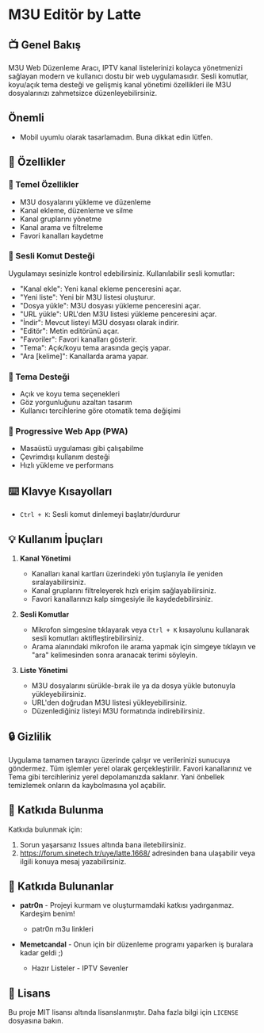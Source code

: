 # M3U Editör by Latte

## 📺 Genel Bakış

M3U Web Düzenleme Aracı, IPTV kanal listelerinizi kolayca yönetmenizi sağlayan modern ve kullanıcı dostu bir web uygulamasıdır. Sesli komutlar, koyu/açık tema desteği ve gelişmiş kanal yönetimi özellikleri ile M3U dosyalarınızı zahmetsizce düzenleyebilirsiniz.

## Önemli
- Mobil uyumlu olarak tasarlamadım. Buna dikkat edin lütfen.

## 🌟 Özellikler

### 📝 Temel Özellikler
- M3U dosyalarını yükleme ve düzenleme
- Kanal ekleme, düzenleme ve silme
- Kanal gruplarını yönetme
- Kanal arama ve filtreleme
- Favori kanalları kaydetme

### 🎤 Sesli Komut Desteği
Uygulamayı sesinizle kontrol edebilirsiniz. Kullanılabilir sesli komutlar:
- "Kanal ekle": Yeni kanal ekleme penceresini açar.
- "Yeni liste": Yeni bir M3U listesi oluşturur.
- "Dosya yükle": M3U dosyası yükleme penceresini açar.
- "URL yükle": URL'den M3U listesi yükleme penceresini açar.
- "İndir": Mevcut listeyi M3U dosyası olarak indirir.
- "Editör": Metin editörünü açar.
- "Favoriler": Favori kanalları gösterir.
- "Tema": Açık/koyu tema arasında geçiş yapar.
- "Ara [kelime]": Kanallarda arama yapar.

### 🎨 Tema Desteği
- Açık ve koyu tema seçenekleri
- Göz yorgunluğunu azaltan tasarım
- Kullanıcı tercihlerine göre otomatik tema değişimi

### 📱 Progressive Web App (PWA)
- Masaüstü uygulaması gibi çalışabilme
- Çevrimdışı kullanım desteği
- Hızlı yükleme ve performans

## ⌨️ Klavye Kısayolları
- `Ctrl + K`: Sesli komut dinlemeyi başlatır/durdurur

## 💡 Kullanım İpuçları

1. **Kanal Yönetimi**
   - Kanalları kanal kartları üzerindeki yön tuşlarıyla ile yeniden sıralayabilirsiniz.
   - Kanal gruplarını filtreleyerek hızlı erişim sağlayabilirsiniz.
   - Favori kanallarınızı kalp simgesiyle ile kaydedebilirsiniz.

2. **Sesli Komutlar**
   - Mikrofon simgesine tıklayarak veya `Ctrl + K` kısayolunu kullanarak sesli komutları aktifleştirebilirsiniz.
   - Arama alanındaki mikrofon ile arama yapmak için simgeye tıklayın ve "ara" kelimesinden sonra aranacak terimi söyleyin.

3. **Liste Yönetimi**
   - M3U dosyalarını sürükle-bırak ile ya da dosya yükle butonuyla yükleyebilirsiniz.
   - URL'den doğrudan M3U listesi yükleyebilirsiniz.
   - Düzenlediğiniz listeyi M3U formatında indirebilirsiniz.

## 🔒 Gizlilik

Uygulama tamamen tarayıcı üzerinde çalışır ve verilerinizi sunucuya göndermez. Tüm işlemler yerel olarak gerçekleştirilir.
Favori kanallarınız ve Tema gibi tercihleriniz yerel depolamanızda saklanır. Yani önbellek temizlemek onların da kaybolmasına yol açabilir.

## 🤝 Katkıda Bulunma

Katkıda bulunmak için:
1. Sorun yaşarsanız Issues altında bana iletebilirsiniz.
2. https://forum.sinetech.tr/uye/latte.1668/ adresinden bana ulaşabilir veya ilgili konuya mesaj yazabilirsiniz.

## 👥 Katkıda Bulunanlar

- **patr0n** - Projeyi kurmam ve oluşturmamdaki katkısı yadırganmaz. Kardeşim benim!
  - patr0n m3u linkleri
  
- **Memetcandal** - Onun için bir düzenleme programı yaparken iş buralara kadar geldi ;)
  - Hazır Listeler - IPTV Sevenler

## 📄 Lisans

Bu proje MIT lisansı altında lisanslanmıştır. Daha fazla bilgi için `LICENSE` dosyasına bakın.
